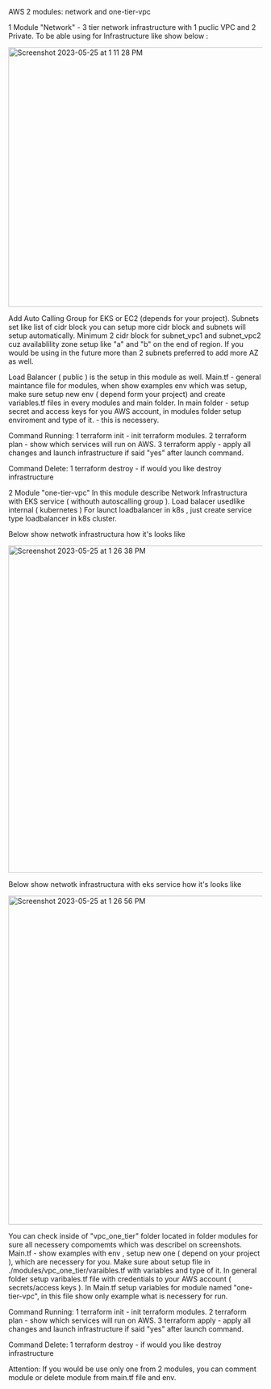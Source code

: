 AWS 2 modules: network and one-tier-vpc 

1 Module "Network" - 3 tier network infrastructure with 1 puclic VPC and 2 Private. 
To be able using for Infrastructure like show below : 

<img width="514" alt="Screenshot 2023-05-25 at 1 11 28 PM" src="https://github.com/gortovenko/AWS/assets/59263138/4f510184-64e6-4149-b2eb-f6c379cc8e6e">

Add Auto Calling Group for EKS or EC2 (depends for your project).
Subnets set like list of cidr block you can setup more cidr block and subnets will setup automatically. Minimum 2 cidr block for subnet_vpc1 and subnet_vpc2 cuz availablility zone setup like "a" and "b" on the end of region. If you would be using in the future more than 2 subnets preferred to add more AZ as well.

Load Balancer ( public ) is the setup in this module as well. 
Main.tf - general maintance file for modules, when show examples env which was setup, make sure setup new env ( depend form your project) and create variables.tf files in every modules and main folder. 
In main folder - setup secret and access keys for you AWS account, in modules folder setup enviroment and type of it. - this is necessery. 

Command Running: 
1 terraform init - init terraform modules. 
2 terraform plan  - show which services will run on AWS. 
3 terraform apply  - apply all changes and launch infrastructure if said "yes" after launch command. 

Command Delete:
1 terraform destroy - if would you like destroy infrastructure 


2 Module "one-tier-vpc" 
In this module describe Network Infrastructura with EKS service ( withouth autoscalling group ). Load balacer usedlike internal ( kubernetes ) 
For launct loadbalancer in k8s , just create service type loadbalancer in k8s cluster.

Below show netwotk infrastructura how it's looks like

<img width="648" alt="Screenshot 2023-05-25 at 1 26 38 PM" src="https://github.com/gortovenko/AWS/assets/59263138/9c7bf97a-3e5b-4194-9c58-66c9c1159ec2">


Below show netwotk infrastructura with eks service how it's looks like

<img width="651" alt="Screenshot 2023-05-25 at 1 26 56 PM" src="https://github.com/gortovenko/AWS/assets/59263138/e6b547c1-ffa3-494b-bd70-69c0ac41ce8f">

You can check inside of "vpc_one_tier" folder located in folder modules for sure all necessery compomemts which was describel on screenshots. 
Main.tf - show examples with env , setup new one ( depend on your project ), which are necessery for you. Make sure about setup file in ./modules/vpc_one_tier/varaibles.tf with variables and type of it. 
In general folder setup varibales.tf file with credentials to your AWS account ( secrets/access keys ). In Main.tf setup variables for module named "one-tier-vpc", in this file show only example what is necessery for run.

Command Running: 
1 terraform init - init terraform modules. 
2 terraform plan  - show which services will run on AWS. 
3 terraform apply  - apply all changes and launch infrastructure if said "yes" after launch command. 

Command Delete:
1 terraform destroy - if would you like destroy infrastructure 

Attention: 
If you would be use only one from 2 modules, you can comment module or delete module from main.tf file and env. 
